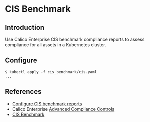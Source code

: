 # CIS Benchmark

## Introduction
Use Calico Enterprise CIS benchmark compliance reports to assess compliance for all assets in a Kubernetes cluster.

## Configure

```
$ kubectl apply -f cis_benchmark/cis.yaml
...
```

## References

* [Configure CIS benchmark reports](https://docs.tigera.io/compliance/compliance-reports-cis)
* Calico Enterprise [Advanced Compliance Controls](https://projectcalico.docs.tigera.io/security/calico-enterprise/compliance)
* [CIS Benchmark](https://www.cisecurity.org/benchmark/kubernetes/)